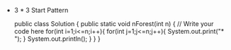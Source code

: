 - 3 * 3 Start Pattern

  public class Solution {
    public static void nForest(int n) {
        // Write your code here
        for(int i=1;i<=n;i++){
            for(int j=1;j<=n;j++){
                System.out.print("* ");
            }
            System.out.println();
        }
    }
}
